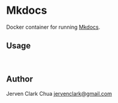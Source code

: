 # Mkdocs

Docker container for running [Mkdocs](http://www.mkdocs.org).

## Usage

<br>

## Author
Jerven Clark Chua <jervenclark@gmail.com>
